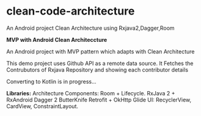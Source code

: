 # clean-code-architecture
An Android project Clean Architecture using Rxjava2,Dagger,Room 

**MVP with Android Clean Architeccture**

An Android project with MVP pattern which adapts with Clean Architecture

This demo project uses Github API as a remote data source. It Fetches the Contrubutors of Rxjava Repository and showing each contributor details


Converting to Kotlin is in progress...


**Libraries:**
Architecture Components: Room + Lifecycle.
RxJava 2 + RxAndroid
Dagger 2
ButterKnife
Retrofit + OkHttp
Glide
UI: RecyclerView, CardView, ConstraintLayout.


